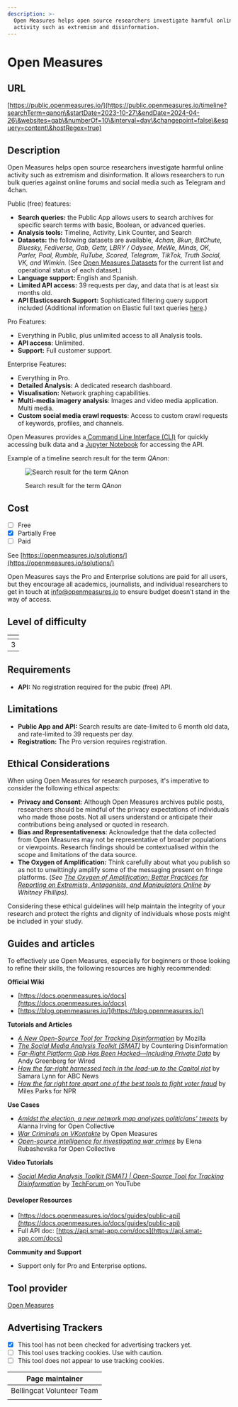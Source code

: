 ```yaml
---
description: >-
  Open Measures helps open source researchers investigate harmful online
  activity such as extremism and disinformation.
---
```


# Open Measures

## URL

[https://public.openmeasures.io/](https://public.openmeasures.io/timeline?searchTerm=qanon\&startDate=2023-10-27\&endDate=2024-04-26\&websites=gab\&numberOf=10\&interval=day\&changepoint=false\&esquery=content\&hostRegex=true)

## Description

Open Measures helps open source researchers investigate harmful online activity such as extremism and disinformation. It allows researchers to run bulk queries against online forums and social media such as Telegram and 4chan.

Public (free) features:

* **Search queries:** the Public App allows users to search archives for specific search terms with basic, Boolean, or advanced queries.&#x20;
* **Analysis tools:**  Timeline, Activity, Link Counter, and Search
* **Datasets:** the following datasets are available, _4chan, 8kun, BitChute, Bluesky, Fediverse, Gab, Gettr, LBRY / Odysee, MeWe, Minds, OK, Parler, Poal, Rumble, RuTube, Scored, Telegram, TikTok, Truth Social, VK, and Wimkin._ (See [Open Measures Datasets](https://openmeasures.io/datasets/) for the current list and operational status of each dataset.)&#x20;
* **Language support:** English and Spanish.
* **Limited API access:** 39 requests per day, and data that is at least six months old.
* **API Elasticsearch Support:** Sophisticated filtering query support included (Additional information on Elastic full text queries [here](https://www.elastic.co/guide/en/elasticsearch/reference/current/full-text-queries.html).)

Pro Features:

* Everything in Public, plus unlimited access to all Analysis tools.
* **API access**: Unlimited.
* **Support:** Full customer support.

Enterprise Features:

* Everything in Pro.
* **Detailed Analysis:** A dedicated research dashboard.
* **Visualisation:** Network graphing capabilities.
* **Multi-media imagery analysis**: Images and video media application. Multi media.
* **Custom social media crawl requests**: Access to custom crawl requests of keywords, profiles, and channels.

Open Measures provides a[ Command Line Interface (CLI)](https://gitlab.com/openmeasures/smat-cli) for quickly accessing bulk data and a [Jupyter Notebook](https://colab.research.google.com/drive/1kDyRIC0NBOj4Egn_VdK837QBNqDERRi_?usp=sharing) for accessing the API.&#x20;

Example of a timeline search result for the term _QAnon:_&#x20;

<figure><img src=".gitbook/assets/Screenshot 2024-04-25 at 11.54.20 AM.png" alt="Search result for the term QAnon"><figcaption><p>Search result for the term <em>QAnon</em></p></figcaption></figure>

## Cost

* [ ] Free
* [x] Partially Free
* [ ] Paid

See [https://openmeasures.io/solutions/](https://openmeasures.io/solutions/)

Open Measures says the Pro and Enterprise solutions are paid for all users, but they encourage all academics, journalists, and individual researchers to get in touch at [info@openmeasures.io](mailto:info@openmeasures.io) to ensure budget doesn’t stand in the way of access.

## Level of difficulty

<table><thead><tr><th data-type="rating" data-max="5"></th></tr></thead><tbody><tr><td>3</td></tr></tbody></table>

## Requirements

* **API:** No registration required for the pubic (free) API.

## Limitations

* **Public App and API:** Search results are date-limited to 6 month old data, and rate-limited to 39 requests per day.
* **Registration:** The Pro version requires registration.

## Ethical Considerations

When using Open Measures for research purposes, it's imperative to consider the following ethical aspects:

* **Privacy and Consent**: Although Open Measures archives public posts, researchers should be mindful of the privacy expectations of individuals who made those posts. Not all users understand or anticipate their contributions being analysed or quoted in research.
* **Bias and Representativeness**: Acknowledge that the data collected from Open Measures may not be representative of broader populations or viewpoints. Research findings should be contextualised within the scope and limitations of the data source.
* **The Oxygen of Amplification**_**:**_ Think carefully about what you publish so as not to unwittingly amplify some of the messaging present on fringe platforms. (_See_ [_The Oxygen of Amplification: Better Practices for Reporting on Extremists, Antagonists, and Manipulators Online_](https://datasociety.net/library/oxygen-of-amplification/) _by Whitney Phillips)._

Considering these ethical guidelines will help maintain the integrity of your research and protect the rights and dignity of individuals whose posts might be included in your study.

## Guides and articles

To effectively use Open Measures, especially for beginners or those looking to refine their skills, the following resources are highly recommended:

**Official Wiki**&#x20;

* [https://docs.openmeasures.io/docs](https://docs.openmeasures.io/docs)
* [https://blog.openmeasures.io/](https://blog.openmeasures.io/)

**Tutorials and Articles**

* [_A New Open-Source Tool for Tracking Disinformation_](https://foundation.mozilla.org/en/blog/new-open-source-tool-tracking-disinformation/) by Mozilla
* [_The Social Media Analysis Toolkit (SMAT)_](https://counteringdisinformation.org/interventions/social-media-analysis-toolkit-smat) by Countering Disinformation
* [_Far-Right Platform Gab Has Been Hacked—Including Private Data_](https://www.wired.com/story/gab-hack-data-breach-ddosecrets/) by Andy Greenberg for Wired
* [_How the far-right harnessed tech in the lead-up to the Capitol riot_](https://abcnews.go.com/Politics/harnessed-tech-lead-capitol-riot/story?id=74761628) by Samara Lynn for ABC News
* [_How the far right tore apart one of the best tools to fight voter fraud_](https://www.npr.org/2023/06/04/1171159008/eric-investigation-voter-data-election-integrity) by Miles Parks for NPR

**Use Cases**

* [_Amidst the election, a new network map analyzes politicians’ tweets_](https://blog.opencollective.com/smat/) by Alanna Irving for Open Collective
* [_War Criminals on VKontakte_](https://blog.openmeasures.io/p/vk-war-criminals) by Open Measures
* [_Open-source intelligence for investigating war crimes_](https://blog.opencollective.com/open-source-intelligence-smat/) by Elena Rubashevska for Open Collective

**Video Tutorials**

* [_Social Media Analysis Toolkit (SMAT) | Open-Source Tool for Tracking Disinformation_](https://www.youtube.com/watch?v=ORnJcZWYDdM) by [TechForum ](https://www.youtube.com/@Tech-Forum)on YouTube

#### Developer Resources

* [https://docs.openmeasures.io/docs/guides/public-api](https://docs.openmeasures.io/docs/guides/public-api)
* Full API doc: [https://api.smat-app.com/docs](https://api.smat-app.com/docs)

**Community and Support**

* &#x20;Support only for Pro and Enterprise options.&#x20;

## Tool provider

[Open Measures](https://openmeasures.io/about/)

## Advertising Trackers

* [x] This tool has not been checked for advertising trackers yet.
* [ ] This tool uses tracking cookies. Use with caution.
* [ ] This tool does not appear to use tracking cookies.

| Page maintainer           |
| ------------------------- |
| Bellingcat Volunteer Team |
|                           |
